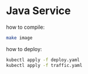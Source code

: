 # Java Service

how to compile:

```bash
make image
```

how to deploy:

```bash
kubectl apply -f deploy.yaml
kubectl apply -f traffic.yaml
```